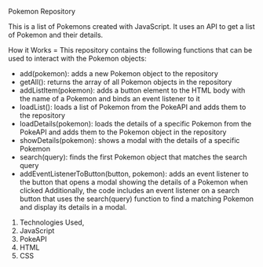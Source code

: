 Pokemon Repository

This is a list of Pokemons created with JavaScript. It uses an API to get a list of Pokemon and their details.

How it Works =
This repository contains the following functions that can be used to interact with the Pokemon objects:

-   add(pokemon): adds a new Pokemon object to the repository
-   getAll(): returns the array of all Pokemon objects in the repository
-   addListItem(pokemon): adds a button element to the HTML body with the name of a Pokemon and binds an event listener to it
-   loadList(): loads a list of Pokemon from the PokeAPI and adds them to the repository
-   loadDetails(pokemon): loads the details of a specific Pokemon from the PokeAPI and adds them to the Pokemon object in the repository
-   showDetails(pokemon): shows a modal with the details of a specific Pokemon
-   search(query): finds the first Pokemon object that matches the search query
-   addEventListenerToButton(button, pokemon): adds an event listener to the button that opens a modal showing the details of a Pokemon when clicked
    Additionally, the code includes an event listener on a search button that uses the search(query) function to find a matching Pokemon and display its details in a modal.

1. Technologies Used,
2. JavaScript
3. PokeAPI
4. HTML
5. CSS
